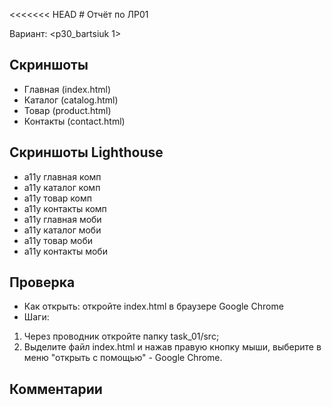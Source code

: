 <<<<<<< HEAD
﻿# Отчёт по ЛР01

Вариант: <p30_bartsiuk 1>

## Скриншоты
- Главная (index.html)
- Каталог (catalog.html)
- Товар (product.html)
- Контакты (contact.html)
## Скриншоты Lighthouse
- а11у главная комп
- а11у каталог комп
- а11у товар комп
- а11у контакты комп
- а11у главная моби
- а11у каталог моби
- а11у товар моби
- а11у контакты моби

## Проверка
- Как открыть: откройте index.html в браузере Google Chrome
- Шаги:
1. Через проводник откройте папку task_01/src;
2. Выделите файл index.html и нажав правую кнопку мыши, выберите в меню "открыть с помощью" - Google Chrome.

## Комментарии
